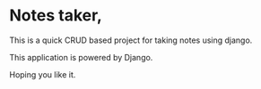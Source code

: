 # Notes taker,

This is a quick CRUD based project for taking notes using django. 

This application is powered by Django. 


Hoping you like it. 
